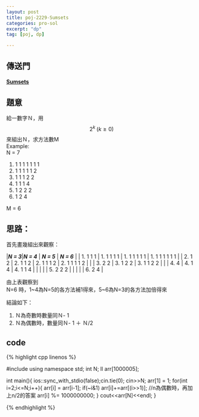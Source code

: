 ```yaml
---
layout: post
title: poj-2229-Sumsets
categories: pro-sol
excerpt: "dp"
tag: [poj, dp]

---
```


## 傳送門

#### [Sumsets](http://poj.org/problem?id=2229)  

## 題意
給一數字Ｎ，用$$2^{k}\; \left( k\geq 0 \right)$$來組出Ｎ，求方法數M  
Example:  
N = 7
1. 1 1 1 1 1 1 1
2. 1 1 1 1 1 2
3. 1 1 1 2 2
4. 1 1 1 4
5. 1 2 2 2
6. 1 2 4  

M = 6

## 思路：
首先畫幾組出來觀察：  

|***N = 3***|***N = 4*** | ***N = 5***  | ***N = 6***    |
| 1. 1 1 1  | 1. 1 1 1 1 | 1. 1 1 1 1 1 | 1. 1 1 1 1 1 1 |
| 2. 1 2    | 2. 1 1 2   | 2. 1 1 1 2   | 2. 1 1 1 1 2   |
|           | 3. 2 2     | 3. 1 2 2     | 3. 1 1 2 2     |
|           | 4. 4       | 4. 1 4       | 4. 1 1 4       |
|           |            |              | 5. 2 2 2       |
|           |            |              | 6. 2 4         |

由上表觀察到  
N=6 時，1~4為N=5的各方法補1得來，5~6為N=3的各方法加倍得來

結論如下：
1. Ｎ為奇數時數量同Ｎ- 1
2. Ｎ為偶數時，數量同Ｎ- 1 ＋ Ｎ/2

## code

{% highlight cpp linenos %}

#include <iostream>
using namespace std;
int N;
ll arr[1000005];

int main(){
  ios::sync_with_stdio(false);cin.tie(0);
  cin>>N;
  arr[1] = 1;
  for(int i=2;i<=N;i++){
    arr[i] = arr[i-1];
    if(~i&1) arr[i]+=arr[(i>>1)]; //n為偶數時，再加上n/2的答案
    arr[i] %= 1000000000;
  }
  cout<<arr[N]<<endl;
}

{% endhighlight %}
